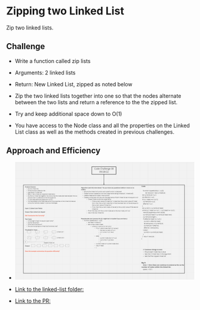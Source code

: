 # Zipping two Linked List

Zip two linked lists.

## Challenge

- Write a function called zip lists

- Arguments: 2 linked lists

- Return: New Linked List, zipped as noted below

- Zip the two linked lists together into one so that the nodes alternate between the two lists and return a reference to the the zipped list.

- Try and keep additional space down to O(1)

- You have access to the Node class and all the properties on the Linked List class as well as the methods created in previous challenges.

## Approach and Efficiency

- ![Images to Wireframe](../../Images/zipped%20linked%20lists.png)

- [Link to the linked-list folder:](https://github.com/Keelen-Fisher/data-structures-and-algorithms/tree/main/javascript/linked-list)

- [Link to the PR:](https://github.com/Keelen-Fisher/data-structures-and-algorithms/pull/26)

